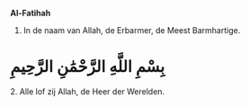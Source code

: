 <b>Al-Fatihah</b>

1. In de naam van Allah, de Erbarmer, de Meest Barmhartige. 
<h1>بِسْمِ اللَّهِ الرَّحْمَٰنِ الرَّحِيمِ</h1>
2. Alle lof zij Allah, de Heer der Werelden.

